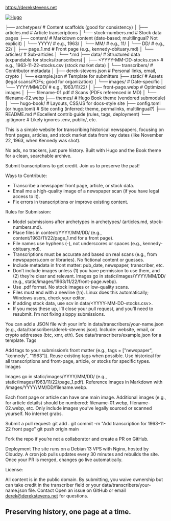 https://derekstevens.net

[![Hugo](https://img.shields.io/badge/Hugo-v0.151.0-blue)](https://gohugo.io)

├── archetypes/                  # Content scaffolds (good for consistency)
│   ├── articles.md              # Article transcriptions
│   └── stock-numbers.md         # Stock data pages
├── content/                     # Markdown content (date-based; multilingual? Not explicit)
│   └── YYYY/                    # e.g., 1963/
│       └── MM/                  # e.g., 11/
│           └── DD/              # e.g., 22/
│               ├── page_1.md    # Front page (e.g., kennedy-obituary.md)
│               └── articles/    # Sub-articles
│                   └── *.md
├── data/                        # Structured data (expandable for stocks/transcribers)
│   ├── <YYYY-MM-DD-stocks.csv>  # e.g., 1963-11-22-stocks.csv (stock market data)
│   └── transcribers/            # Contributor metadata
│       ├── derek-stevens.json   # Personal links, email, crypto
│       └── example.json         # Template for submitters
├── static/                      # Assets (legal scans/PDFs; good for organization)
│   └── images/                  # Date-specific
│       └── YYYY/MM/DD/          # e.g., 1963/11/22/
│           ├── front-page.webp  # Optimized images
│           ├── filename-01.pdf  # Scans (PDFs referenced in MD)
│           └── filename-02.webp
├── themes/                      # Hugo Book theme (vendored submodule)
│   └── hugo-book/               # Layouts, CSS/JS for docs-style site
├── config.toml (or hugo.toml)   # Site config (inferred; theme, permalinks, multilingual?)
├── README.md                    # Excellent contrib guide (rules, tags, deployment)
└── .gitignore                   # Likely ignores .env, public/, etc.

This is a simple website for transcribing historical newspapers, focusing on front pages, articles, and stock market data from key dates (like November 22, 1963, when Kennedy was shot). 

No ads, no trackers, just pure history. Built with Hugo and the Book theme for a clean, searchable archive.

Submit transcriptions to get credit. Join us to preserve the past!

Ways to Contribute:

- Transcribe a newspaper front page, article, or stock data.
- Email me a high-quality image of a newspaper scan (if you have legal access to it).
- Fix errors in transcriptions or improve existing content.

Rules for Submission:

- Model submissions after archetypes in archetypes/ (articles.md, stock-numbers.md).
- Place files in content/YYYY/MM/DD/ (e.g., content/1963/11/22/page_1.md for a front page).
- File names use hyphens (-), not underscores or spaces (e.g., kennedy-obituary.md).
- Transcriptions must be accurate and based on real scans (e.g., from newspapers.com or libraries). No fictional content or guesses.
- Include metadata in front matter: pub_date, newspaper, transcriber, etc.
- Don’t include images unless (1) you have permission to use them, and (2) they’re clear and relevant. Images go in static/images/YYYY/MM/DD/ (e.g., static/images/1963/11/22/front-page.webp).
- Use .pdf format. No stock images or low-quality scans.
- Files must end with a newline (\n). Linux does this automatically; Windows users, check your editor.
- If adding stock data, use scv in data/<YYYY-MM-DD-stocks.csv>.
- If you mess these up, I’ll close your pull request, and you’ll need to resubmit. I’m not fixing sloppy submissions.

You can add a JSON file with your info in data/transcribers/your-name.json (e.g., data/transcribers/derek-stevens.json). Include: website, email, or crypto addresses (btc, xmr, eth). See data/transcribers/example.json for a template.
Tags

Add tags to your submission’s front matter (e.g., tags = ["newspaper", "kennedy", "1963"]). Reuse existing tags when possible. Use historical for all transcriptions and front-page, article, or stocks for specific types.
Images

Images go in static/images/YYYY/MM/DD/ (e.g., static/images/1963/11/22/page_1.pdf). Reference images in Markdown with /images/YYYY/MM/DD/filename.webp.

Each front page or article can have one main image.
Additional images (e.g., for article details) should be numbered: filename-01.webp, filename-02.webp, etc.
Only include images you’ve legally sourced or scanned yourself. No internet grabs.

Submit a pull request:
git add .
git commit -m "Add transcription for 1963-11-22 front page"
git push origin main

Fork the repo if you’re not a collaborator and create a PR on GitHub.


Deployment
The site runs on a Debian 13 VPS with Nginx, hosted by Cloudzy. 
A cron job pulls updates every 30 minutes and rebuilds the site. 
Once your PR is merged, changes go live automatically.

License:

All content is in the public domain. By submitting, you waive ownership but can take credit in the transcriber field or your data/transcribers/your-name.json file.
Contact
Open an issue on GitHub or email derek@derekstevens.net for questions.

## Preserving history, one page at a time.
